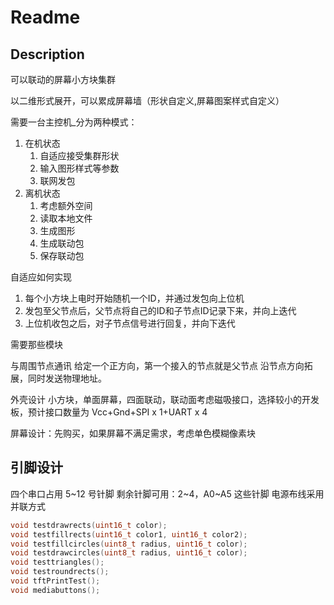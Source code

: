 # Readme

## Description

可以联动的屏幕小方块集群

以二维形式展开，可以累成屏幕墙（形状自定义,屏幕图案样式自定义）

需要一台主控机_分为两种模式：

1. 在机状态
   1. 自适应接受集群形状
   2. 输入图形样式等参数
   3. 联网发包
2. 离机状态
   1. 考虑额外空间
   2. 读取本地文件
   3. 生成图形
   4. 生成联动包
   5. 保存联动包

自适应如何实现

1. 每个小方块上电时开始随机一个ID，并通过发包向上位机
2. 发包至父节点后，父节点将自己的ID和子节点ID记录下来，并向上迭代
3. 上位机收包之后，对子节点信号进行回复，并向下迭代

需要那些模块

与周围节点通讯
给定一个正方向，第一个接入的节点就是父节点
沿节点方向拓展，同时发送物理地址。

外壳设计
小方块，单面屏幕，四面联动，联动面考虑磁吸接口，选择较小的开发板，预计接口数量为 Vcc+Gnd+SPI x 1+UART x 4

屏幕设计：先购买，如果屏幕不满足需求，考虑单色模糊像素块

## 引脚设计

四个串口占用 5~12 号针脚
剩余针脚可用：2~4，A0~A5 这些针脚
电源布线采用并联方式

```cpp
void testdrawrects(uint16_t color);
void testfillrects(uint16_t color1, uint16_t color2);
void testfillcircles(uint8_t radius, uint16_t color);
void testdrawcircles(uint8_t radius, uint16_t color);
void testtriangles();
void testroundrects();
void tftPrintTest();
void mediabuttons();
```
